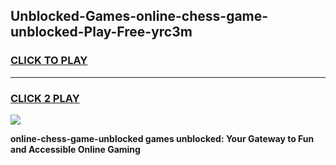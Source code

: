 
## Unblocked-Games-online-chess-game-unblocked-Play-Free-yrc3m
<h3>
<a href="https://premium76.site?title=online-chess-game-unblocked&ref=18A1">CLICK TO PLAY</a></h3>
<hr>

<h3>
<a href="https://premium76.site?title=online-chess-game-unblocked&ref=18A1">CLICK 2 PLAY</a>
  
</h3>

<a href="https://premium76.site?title=online-chess-game-unblocked&ref=18A1"><img src="https://clearcache.store/games.png"></a>


**online-chess-game-unblocked games unblocked: Your Gateway to Fun and Accessible Online Gaming**
